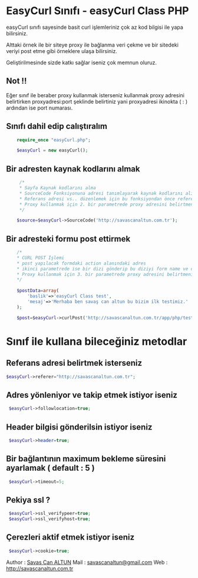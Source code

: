 EasyCurl Sınıfı - easyCurl Class PHP 
====================

easyCurl sınıfı sayesinde basit curl işlemleriniz çok az kod bilgisi ile yapa bilirsiniz.

Alttaki örnek ile bir siteye proxy ile bağlanma veri çekme ve bir sitedeki veriyi post etme gibi örneklere ulaşa bilirsiniz.

Geliştirilmesinde sizde katkı sağlar iseniz çok memnun oluruz.


Not !!
---------------------
Eğer sınıf ile beraber proxy kullanmak isterseniz kullanmak proxy adresini belirtirken proxyadresi:port şeklinde belirtiniz yani proxyadresi ikinokta ( : ) ardından ise port numarası.

Sınıfı dahil edip calıştıralım
---------------------
``` php
	require_once "easyCurl.php";

	$easyCurl = new easyCurl();
```
Bir adresten kaynak kodlarını almak
---------------------
``` php
	 /* 
	 * Sayfa Kaynak kodlarını alma
	 * SourceCode Fonksiyonuna adresi tanımlayarak kaynak kodlarını alıp değişkene aktara bilirsiniz veya ekrana yansıta bilirsiniz.
	 * Referans adresi vs.. düzenlemek için bu fonksiyondan önce referer gibi değişkenlere değer vermelisiniz.
	 * Proxy kullanmak için 2. bir parametrede proxy adresini belirtmeniz yeterlidir. proxyip:sifre şeklinde göndermelisiniz
	 */

	$source=$easyCurl->SourceCode('http://savascanaltun.com.tr');
```

Bir adresteki formu post ettirmek
---------------------
``` php
	/*
	* CURL POST İşlemi 
	* post yapılacak formdaki action alanındaki adres
	* ikinci parametrede ise bir dizi gönderip bu diziyi form name ve değerlerine göre göndertiniz.
	* Proxy kullanmak için 3. bir parametrede proxy adresini belirtmeniz yeterlidir. proxyip:sifre şeklinde göndermelisiniz
	*/
	
	$postData=array(
		'baslik'=>'easyCurl Class test',
        'mesaj'=>'Merhaba ben savaş can altun bu bizim ilk testimiz.'
	);

	$post=$easyCurl->curlPost('http://savascanaltun.com.tr/app/php/test/post.php',$postData);

```

Sınıf ile kullana bileceğiniz metodlar  
====================

Referans adresi belirtmek isterseniz
---------------------
``` php
$easyCurl->referer="http://savascanaltun.com.tr";
```

Adres yönleniyor ve takip etmek istiyor iseniz
---------------------
``` php
 $easyCurl->followlocation=true;
```

Header bilgisi gönderilsin istiyor iseniz
---------------------
``` php
 $easyCurl->header=true;
```

Bir bağlantının maximum bekleme süresini ayarlamak ( default : 5 ) 
---------------------
``` php
 $easyCurl->timeout=5;
```

Pekiya ssl ? 
---------------------
``` php
 $easyCurl->ssl_verifypeer=true;
 $easyCurl->ssl_verifyhost=true;

```
Çerezleri aktif etmek istiyor iseniz
---------------------
``` php
 $easyCurl->cookie=true;
```


Author : [Savas Can ALTUN](http://savascanaltun.com.tr/)
Mail : savascanaltun@gmail.com
Web : http://savascanaltun.com.tr





